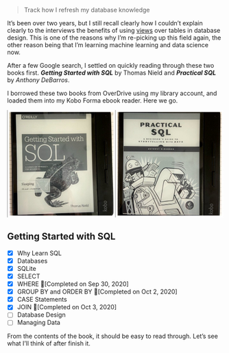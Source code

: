 > Track how I refresh my database knowledge

It’s been over two years, but I still recall clearly how I couldn’t explain clearly to the interviews the benefits of using [views](https://en.wikipedia.org/wiki/View_(SQL)) over tables in database design. This is one of the reasons why I’m re-picking up this field again, the other reason being that I’m learning machine learning and data science now.

After a few Google search, I settled on quickly reading through these two books first. _**Getting Started with SQL**_ by Thomas Nield and _**Practical SQL**_ by _Anthony DeBarros_.

I borrowed these two books from OverDrive using my library account, and loaded them into my Kobo Forma ebook reader. Here we go.

![](../_imgs/sql_books.jpeg)

## Getting Started with SQL
- [x] Why Learn SQL
- [x] Databases
- [x] SQLite
- [x] SELECT
- [x] WHERE 🚩[Completed on Sep 30, 2020]
- [x] GROUP BY and ORDER BY 🚩[Completed on Oct 2, 2020]
- [x] CASE Statements
- [x] JOIN 🚩[Completed on Oct 3, 2020]
- [ ] Database Design
- [ ] Managing Data

From the contents of the book, it should be easy to read through. Let’s see what I’ll think of after finish it.
